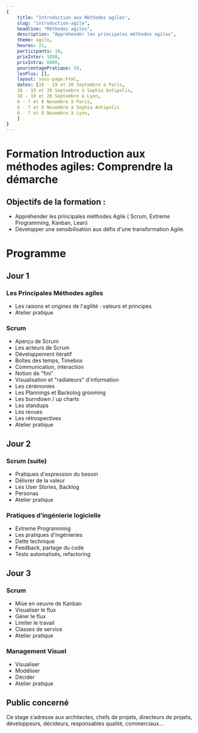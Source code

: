 ```yaml
---
{
	title: "Introduction aux Méthodes agiles", 
	slug: "introduction-agile", 
	headline: "Méthodes agiles",
	description: "Appréhender les principales méthodes agiles", 
	theme: agile,
	heures: 21,
	participants: 10,
	prixInter: 1850,
	prixIntra: 6000,
	pourcentagePratique: 50,
	lesPlus: [],
	layout: sous-page.html, 
	dates: [18 - 19 et 20 Septembre à Paris,
	18 - 19 et 20 Septembre à Sophia Antipolis,
	18 - 19 et 20 Septembre à Lyon,
	6 - 7 et 8 Novembre à Paris,
	6 - 7 et 8 Novembre à Sophia Antipolis
	6 - 7 et 8 Novembre à Lyon,
	]
}
---
```


# Formation Introduction aux méthodes agiles: Comprendre la démarche

## Objectifs de la formation : ##

* Appréhender les principales méthodes Agile ( Scrum, Extreme Programming, Kanban, Lean)
* Développer une sensibilisation aux défis d'une transformation Agile.

# Programme #

## Jour 1 ##

### Les Principales Méthodes agiles ###
* Les raisons et origines de l'agilité : valeurs et principes
* Atelier pratique

### Scrum ###
* Aperçu de Scrum
* Les acteurs de Scrum
* Développement itératif
* Boîtes des temps, Timebox
* Communication, interaction
* Notion de "fini"
* Visualisation et "radiateurs" d'information
* Les cérémonies
* Les Plannings et Backolog grooming
* Les burndown / up charts
* Les standups
* Les revues
* Les rétrospectives
* Atelier pratique

## Jour 2 ##

### Scrum (suite) ###
* Pratiques d'expression du besoin
* Délivrer de la valeur
* Les User Stories, Backlog
* Personas
* Atelier pratique

### Pratiques d’ingénierie logicielle ### 
* Extreme Programming
* Les pratiques d'ingénieries
* Dette technique
* Feedback, partage du code
* Tests automatisés, refactoring

## Jour 3 ##

### Scrum ###

* Mise en oeuvre de Kanban
* Visualiser le flux
* Gérer le flux
* Limiter le travail
* Classes de service
* Atelier pratique

### Management Visuel ### 
* Visualiser
* Modéliser
* Décider
* Atelier pratique

## Public concerné ##
Ce stage s’adresse aux architectes, chefs de projets, directeurs de projets, développeurs, décideurs, responsables qualité, commerciaux...

